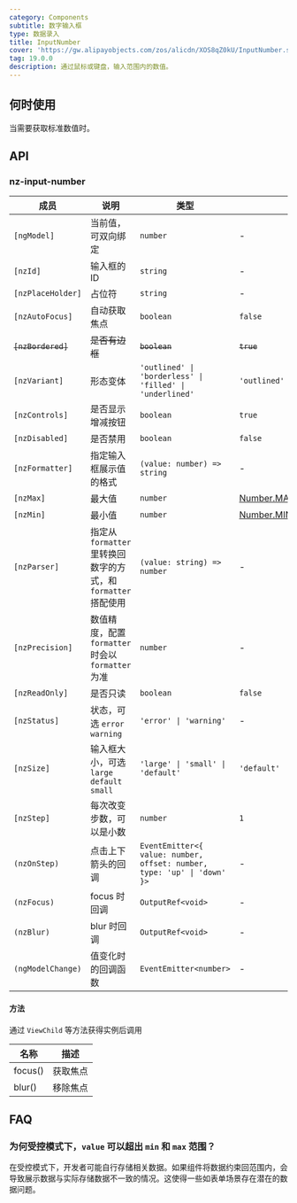 ```yaml
---
category: Components
subtitle: 数字输入框
type: 数据录入
title: InputNumber
cover: 'https://gw.alipayobjects.com/zos/alicdn/XOS8qZ0kU/InputNumber.svg'
tag: 19.0.0
description: 通过鼠标或键盘，输入范围内的数值。
---
```


## 何时使用

当需要获取标准数值时。

## API

### nz-input-number

| 成员               | 说明                                                           | 类型                                                                    | 默认值                                                                                                                              |
| ------------------ | -------------------------------------------------------------- | ----------------------------------------------------------------------- | ----------------------------------------------------------------------------------------------------------------------------------- |
| `[ngModel]`        | 当前值，可双向绑定                                             | `number`                                                                | -                                                                                                                                   |
| `[nzId]`           | 输入框的 ID                                                    | `string`                                                                | -                                                                                                                                   |
| `[nzPlaceHolder]`  | 占位符                                                         | `string`                                                                | -                                                                                                                                   |
| `[nzAutoFocus]`    | 自动获取焦点                                                   | `boolean`                                                               | `false`                                                                                                                             |
| ~~`[nzBordered]`~~ | ~~是否有边框~~                                                 | ~~`boolean`~~                                                           | ~~`true`~~                                                                                                                          |
| `[nzVariant]`      | 形态变体                                                       | `'outlined' \| 'borderless' \| 'filled' \| 'underlined'`                | `'outlined'`                                                                                                                        |
| `[nzControls]`     | 是否显示增减按钮                                               | `boolean`                                                               | `true`                                                                                                                              |
| `[nzDisabled]`     | 是否禁用                                                       | `boolean`                                                               | `false`                                                                                                                             |
| `[nzFormatter]`    | 指定输入框展示值的格式                                         | `(value: number) => string`                                             | -                                                                                                                                   |
| `[nzMax]`          | 最大值                                                         | `number`                                                                | [Number.MAX_SAFE_INTEGER](https://developer.mozilla.org/zh-CN/docs/Web/JavaScript/Reference/Global_Objects/Number/MAX_SAFE_INTEGER) |
| `[nzMin]`          | 最小值                                                         | `number`                                                                | [Number.MIN_SAFE_INTEGER](https://developer.mozilla.org/zh-CN/docs/Web/JavaScript/Reference/Global_Objects/Number/MIN_SAFE_INTEGER) |
| `[nzParser]`       | 指定从 `formatter` 里转换回数字的方式，和 `formatter` 搭配使用 | `(value: string) => number`                                             | -                                                                                                                                   |
| `[nzPrecision]`    | 数值精度，配置 `formatter` 时会以 `formatter` 为准             | `number`                                                                | -                                                                                                                                   |
| `[nzReadOnly]`     | 是否只读                                                       | `boolean`                                                               | `false`                                                                                                                             |
| `[nzStatus]`       | 状态，可选 `error` `warning`                                   | `'error' \| 'warning'`                                                  | -                                                                                                                                   |
| `[nzSize]`         | 输入框大小，可选 `large` `default` `small`                     | `'large' \| 'small' \| 'default'`                                       | `'default'`                                                                                                                         |
| `[nzStep]`         | 每次改变步数，可以是小数                                       | `number`                                                                | `1`                                                                                                                                 |
| `(nzOnStep)`       | 点击上下箭头的回调                                             | `EventEmitter<{ value: number, offset: number, type: 'up' \| 'down' }>` | -                                                                                                                                   |
| `(nzFocus)`        | focus 时回调                                                   | `OutputRef<void>`                                                       | -                                                                                                                                   |
| `(nzBlur)`         | blur 时回调                                                    | `OutputRef<void>`                                                       | -                                                                                                                                   |
| `(ngModelChange)`  | 值变化时的回调函数                                             | `EventEmitter<number>`                                                  | -                                                                                                                                   |

#### 方法

通过 `ViewChild` 等方法获得实例后调用

| 名称    | 描述     |
| ------- | -------- |
| focus() | 获取焦点 |
| blur()  | 移除焦点 |

## FAQ

### 为何受控模式下，`value` 可以超出 `min` 和 `max` 范围？

在受控模式下，开发者可能自行存储相关数据。如果组件将数据约束回范围内，会导致展示数据与实际存储数据不一致的情况。这使得一些如表单场景存在潜在的数据问题。
